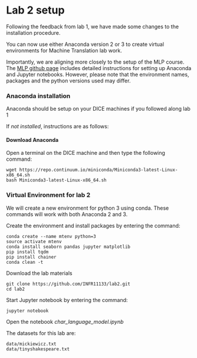# Lab 2 setup

Following the feedback from lab 1, we have made some changes to the installation procedure.

You can now use either Anaconda version 2 or 3 to create virtual environments for Machine Translation lab work.

Importantly, we are aligning more closely to the setup of the MLP course. The [MLP github page](https://github.com/CSTR-Edinburgh/mlpractical) includes detailed instructions for setting up Anaconda and Jupyter notebooks. However, please note that the environment names, packages and the python versions used may differ.


### Anaconda installation

Anaconda should be setup on your DICE machines if you followed along lab 1

If *not installed*, instructions are as follows:

#### Download Anaconda
Open a terminal on the DICE machine and then type the following command:
```
wget https://repo.continuum.io/miniconda/Miniconda3-latest-Linux-x86_64.sh
bash Miniconda3-latest-Linux-x86_64.sh
```

### Virtual Environment for lab 2

We will create a new environment for python 3 using conda. These commands will work with both Anaconda 2 and 3.

Create the environment and install packages by entering the command:
```
conda create --name mtenv python=3
source activate mtenv
conda install seaborn pandas jupyter matplotlib
pip install tqdm
pip install chainer
conda clean -t
```

Download the lab materials
```
git clone https://github.com/INFR11133/lab2.git
cd lab2
```

Start Jupyter notebook by entering the command:
```
jupyter notebook
```

Open the notebook *char_language_model.ipynb*

The datasets for this lab are:
```
data/mickiewicz.txt
data/tinyshakespeare.txt
```
